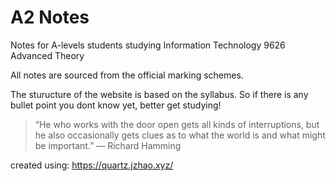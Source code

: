 # A2 Notes

Notes for A-levels students studying Information Technology 9626 Advanced Theory

All notes are sourced from the official marking schemes. 

The sturucture of the website is based on the syllabus. So if there is any bullet point you dont know yet, better get studying!



> “He who works with the door open gets all kinds of interruptions, but he also occasionally gets clues as to what the world is and what might be important.” — Richard Hamming

created using: https://quartz.jzhao.xyz/
